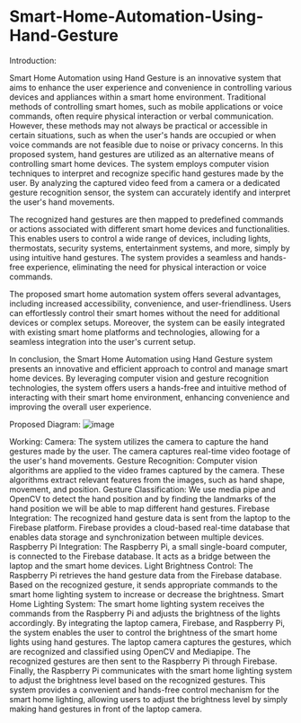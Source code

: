 # Smart-Home-Automation-Using-Hand-Gesture
Introduction:

 Smart Home Automation using Hand Gesture is an innovative system that aims to enhance the user experience and convenience in controlling various devices and appliances within a smart home environment. Traditional methods of controlling smart homes, such as mobile applications or voice commands, often require physical interaction or verbal communication. However, these methods may not always be practical or accessible in certain situations, such as when the user's hands are occupied or when voice commands are not feasible due to noise or privacy concerns. 
In this proposed system, hand gestures are utilized as an alternative means of controlling smart home devices. The system employs computer vision techniques to interpret and recognize specific hand gestures made by the user. By analyzing the captured video feed from a camera or a dedicated gesture recognition sensor, the system can accurately identify and interpret the user's hand movements.


The recognized hand gestures are then mapped to predefined commands or actions associated with different smart home devices and functionalities. This enables users to control a wide range of devices, including lights, thermostats, security systems, entertainment systems, and more, simply by using intuitive hand gestures. The system provides a seamless and hands-free experience, eliminating the need for physical interaction or voice commands.

The proposed smart home automation system offers several advantages, including increased accessibility, convenience, and user-friendliness. Users can effortlessly control their smart homes without the need for additional devices or complex setups. Moreover, the system can be easily integrated with existing smart home platforms and technologies, allowing for a seamless integration into the user's current setup.

In conclusion, the Smart Home Automation using Hand Gesture system presents an innovative and efficient approach to control and manage smart home devices. By leveraging computer vision and gesture recognition technologies, the system offers users a hands-free and intuitive method of interacting with their smart home environment, enhancing convenience and improving the overall user experience.

Proposed Diagram:
![image](https://github.com/Thiruvikraman07/Smart-Home-Automation-Using-Hand-Gesture/assets/40484639/834c634e-0763-4362-a90e-8ca10f30f851)

Working:
Camera: The system utilizes the camera to capture the hand gestures made by the user. The camera captures real-time video footage of the user's hand movements.
Gesture Recognition: Computer vision algorithms are applied to the video frames captured by the camera. These algorithms extract relevant features from the images, such as hand shape, movement, and position.
Gesture Classification: We use media pipe and OpenCV to detect the hand position and by finding the landmarks of the hand position we will be able to map different hand gestures.
Firebase Integration: The recognized hand gesture data is sent from the laptop to the Firebase platform. Firebase provides a cloud-based real-time database that enables data storage and synchronization between multiple devices.
Raspberry Pi Integration: The Raspberry Pi, a small single-board computer, is connected to the Firebase database. It acts as a bridge between the laptop and the smart home devices.
Light Brightness Control: The Raspberry Pi retrieves the hand gesture data from the Firebase database. Based on the recognized gesture, it sends appropriate commands to the smart home lighting system to increase or decrease the brightness.
Smart Home Lighting System: The smart home lighting system receives the commands from the Raspberry Pi and adjusts the brightness of the lights accordingly.
By integrating the laptop camera, Firebase, and Raspberry Pi, the system enables the user to control the brightness of the smart home lights using hand gestures. The laptop camera captures the gestures, which are recognized and classified using OpenCV and Mediapipe. The recognized gestures are then sent to the Raspberry Pi through Firebase. Finally, the Raspberry Pi communicates with the smart home lighting system to adjust the brightness level based on the recognized gestures.
This system provides a convenient and hands-free control mechanism for the smart home lighting, allowing users to adjust the brightness level by simply making hand gestures in front of the laptop camera.

